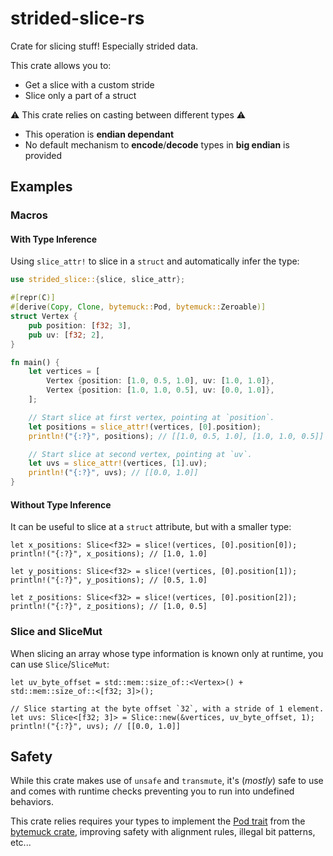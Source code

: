 # strided-slice-rs

Crate for slicing stuff! Especially strided data.

This crate allows you to:
* Get a slice with a custom stride
* Slice only a part of a struct

⚠️ This crate relies on casting between different types ⚠️
* This operation is **endian dependant**
* No default mechanism to **encode**/**decode** types in **big endian** is provided

## Examples

### Macros

#### With Type Inference

Using `slice_attr!` to slice in a `struct` and automatically infer the type:

```rust
use strided_slice::{slice, slice_attr};

#[repr(C)]
#[derive(Copy, Clone, bytemuck::Pod, bytemuck::Zeroable)]
struct Vertex {
    pub position: [f32; 3],
    pub uv: [f32; 2],
}

fn main() {
    let vertices = [
        Vertex {position: [1.0, 0.5, 1.0], uv: [1.0, 1.0]},
        Vertex {position: [1.0, 1.0, 0.5], uv: [0.0, 1.0]},
    ];

    // Start slice at first vertex, pointing at `position`.
    let positions = slice_attr!(vertices, [0].position);
    println!("{:?}", positions); // [[1.0, 0.5, 1.0], [1.0, 1.0, 0.5]]

    // Start slice at second vertex, pointing at `uv`.
    let uvs = slice_attr!(vertices, [1].uv);
    println!("{:?}", uvs); // [[0.0, 1.0]]
}
```

#### Without Type Inference

It can be useful to slice at a `struct` attribute, but with a smaller type:

```rust,ignore
let x_positions: Slice<f32> = slice!(vertices, [0].position[0]);
println!("{:?}", x_positions); // [1.0, 1.0]

let y_positions: Slice<f32> = slice!(vertices, [0].position[1]);
println!("{:?}", y_positions); // [0.5, 1.0]

let z_positions: Slice<f32> = slice!(vertices, [0].position[2]);
println!("{:?}", z_positions); // [1.0, 0.5]
```

### Slice and SliceMut

When slicing an array whose type information is known only at runtime, you can use `Slice`/`SliceMut`:

```rust, ignore
let uv_byte_offset = std::mem::size_of::<Vertex>() + std::mem::size_of::<[f32; 3]>();

// Slice starting at the byte offset `32`, with a stride of 1 element.
let uvs: Slice<[f32; 3]> = Slice::new(&vertices, uv_byte_offset, 1);
println!("{:?}", uvs); // [[0.0, 1.0]]
```

## Safety

While this crate makes use of `unsafe` and `transmute`, it's (_mostly_) safe
to use and comes with runtime checks preventing you to run into undefined behaviors.

This crate relies requires your types to implement the [Pod trait](https://docs.rs/bytemuck/latest/bytemuck/trait.Pod.html) from the [bytemuck crate](https://docs.rs/bytemuck/latest/bytemuck/), improving safety with alignment rules, illegal bit patterns, etc...
